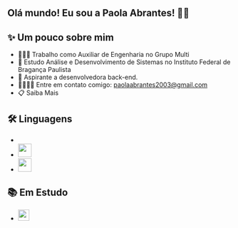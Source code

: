 ## Olá mundo! Eu sou a Paola Abrantes! 👋🏻

## ✨ Um pouco sobre mim
- 👩🏻‍💻 Trabalho como Auxiliar de Engenharia no Grupo Multi
- 📔 Estudo Análise e Desenvolvimento de Sistemas no Instituto Federal de Bragança Paulista
- 💭 Aspirante a desenvolvedora back-end.
- 🫱🏼‍🫲🏻 Entre em contato comigo: paolaabrantes2003@gmail.com
- 📋 Saiba Mais


## 🛠️ Linguagens
- <img src="https://img.icons8.com/?size=100&id=25423&format=png&color=000000" width="15px">
- <img src="https://img.icons8.com/?size=100&id=112069&format=png&color=000000" width="30px">
- <img src="https://img.icons8.com/?size=100&id=112747&format=png&color=000000" width="30px">


## 📚 Em Estudo
- <img src="https://img.icons8.com/?size=100&id=24045&format=png&color=000000" width="25px">

